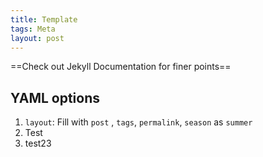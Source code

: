 ```yaml
---
title: Template
tags: Meta
layout: post
---
```


==Check out Jekyll Documentation for finer points==

## YAML options
1. `layout`: Fill with `post` , `tags`, `permalink`, `season` as `summer`
2. Test
3. test23